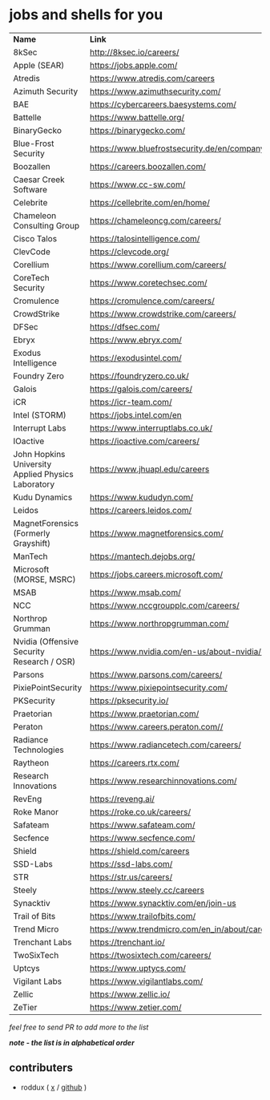 # jobs and shells for you
<table>
  <tr>
   <td><strong>Name</strong>
   </td>
   <td><strong>Link</strong>
   </td>
  </tr>
  <tr>
   <td>8kSec
   </td>
   <td><a href="http://8ksec.io/careers/">http://8ksec.io/careers/</a>
   </td>
  </tr>
  <tr>
   <td>Apple (SEAR)
   </td>
   <td><a href="https://jobs.apple.com/">https://jobs.apple.com/</a>
   </td>
  </tr>
  <tr>
   <td>Atredis
   </td>
   <td><a href="https://www.atredis.com/careers">https://www.atredis.com/careers</a>
   </td>
  </tr>
  <tr>
   <td>Azimuth Security
   </td>
   <td><a href="https://www.azimuthsecurity.com/">https://www.azimuthsecurity.com/</a>
   </td>
  </tr>
  <tr>
   <td>BAE
   </td>
   <td><a href="https://cybercareers.baesystems.com/">https://cybercareers.baesystems.com/</a>
   </td>
  </tr>
  <tr>
    <td>Battelle
   </td>
   <td><a href="https://www.battelle.org/">https://www.battelle.org/</a>
   </td>
  </tr>
  <tr>
   <td>BinaryGecko
   </td>
   <td><a href="https://binarygecko.com/">https://binarygecko.com/</a>
   </td>
  </tr>
  <tr>
   <td>Blue-Frost Security
   </td>
   <td><a href="https://www.bluefrostsecurity.de/en/company/careers/">https://www.bluefrostsecurity.de/en/company/careers/</a>
   </td>
  </tr>
    <tr>
   <td>Boozallen
   </td>
   <td><a href="https://careers.boozallen.com/">https://careers.boozallen.com/</a>
   </td>
  </tr>
  <tr>
    <td>Caesar Creek Software
   </td>
   <td><a href="https://www.cc-sw.com/">https://www.cc-sw.com/</a>
   </td>
  </tr>
  <tr>
   <td>Celebrite
   </td>
   <td><a href="https://cellebrite.com/en/home/">https://cellebrite.com/en/home/</a>
   </td>
  </tr>
  <tr>
   <td>Chameleon Consulting Group
   </td>
   <td><a href="https://chameleoncg.com/careers/">https://chameleoncg.com/careers/</a>
   </td>
  </tr>
  <tr>
   <td>Cisco Talos
   </td>
   <td><a href="https://talosintelligence.com/">https://talosintelligence.com/</a>
   </td>
  </tr>
  <tr>
   <td>ClevCode
   </td>
   <td><a href="https://clevcode.org/">https://clevcode.org/</a>
   </td>
  </tr>
  <tr>
   <td>Corellium
   </td>
   <td><a href="https://www.corellium.com/careers/">https://www.corellium.com/careers/</a>
   </td>
  </tr>
  <tr>
   <td>CoreTech Security
   </td>
   <td><a href="https://www.coretechsec.com/">https://www.coretechsec.com/</a>
   </td>
  </tr>
  <tr>
   <td>Cromulence	
   </td>
   <td><a href="https://cromulence.com/careers/">https://cromulence.com/careers/</a>
   </td>
  </tr>
  <tr>
   <td>CrowdStrike
   </td>
   <td><a href="https://www.crowdstrike.com/careers/">https://www.crowdstrike.com/careers/</a>
   </td>
  </tr>
  <tr>
   <td>DFSec 
   </td>
   <td><a href="https://dfsec.com/">https://dfsec.com/</a>
   </td>
  </tr>
  <tr>
   <td>Ebryx
   </td>
   <td><a href="https://www.ebryx.com/">https://www.ebryx.com/</a>
   </td>
  </tr>
  <tr>
  <tr>
   <td>Exodus Intelligence
   </td>
   <td><a href="https://exodusintel.com/">https://exodusintel.com/</a>
   </td>
  </tr>
  <tr>
   <td>Foundry Zero
   </td>
   <td><a href="https://foundryzero.co.uk/">https://foundryzero.co.uk/</a>
   </td>
  </tr>
  <tr>
   <td>Galois
   </td>
   <td><a href="https://galois.com/careers/">https://galois.com/careers/</a>
   </td>
  </tr>
  <tr>
   <td>iCR
   </td>
   <td><a href="https://icr-team.com/">https://icr-team.com/</a>
   </td>
  </tr>
  <tr>
   <td>Intel (STORM)
   </td>
   <td><a href="https://jobs.intel.com/en">https://jobs.intel.com/en</a>
   </td>
  </tr>
  <tr>
   <td>Interrupt Labs
   </td>
   <td><a href="https://www.interruptlabs.co.uk/">https://www.interruptlabs.co.uk/</a>
   </td>
  </tr>
  <tr>
   <td>IOactive
   </td>
   <td><a href="https://ioactive.com/careers/">https://ioactive.com/careers/</a>
   </td>
  </tr>
  <tr>
    <tr>
   <td>John Hopkins University Applied Physics Laboratory
   </td>
   <td><a href="https://www.jhuapl.edu/careers">https://www.jhuapl.edu/careers</a>
   </td>
  </tr>
   <td>Kudu Dynamics
   </td>
   <td><a href="https://www.kududyn.com/">https://www.kududyn.com/</a>
   </td>
  </tr>
  <td>Leidos
   </td>
   <td><a href="https://careers.leidos.com/">https://careers.leidos.com/</a>
   </td>
  </tr>
  <tr>
   <td>MagnetForensics (Formerly Grayshift)
   </td>
   <td><a href="https://www.magnetforensics.com/">https://www.magnetforensics.com/</a>
   </td>
  </tr>
  <tr>
   <td>ManTech
   </td>
   <td><a href="https://mantech.dejobs.org/">https://mantech.dejobs.org/</a>
   </td>
  </tr>
  <tr>
   <td>Microsoft (MORSE, MSRC)
   </td>
   <td><a href="https://jobs.careers.microsoft.com/">https://jobs.careers.microsoft.com/</a>
   </td>
  </tr>
  <tr>
   <td>MSAB
   </td>
   <td><a href="https://www.msab.com/">https://www.msab.com/</a>
   </td>
  </tr>
  <tr>
   <td>NCC
   </td>
   <td><a href="https://www.nccgroupplc.com/careers/">https://www.nccgroupplc.com/careers/</a>
   </td>
  </tr>
  <tr>
   <td>Northrop Grumman
   </td>
   <td><a href="https://www.northropgrumman.com/">https://www.northropgrumman.com/</a>
   </td>
  </tr>
  <tr>
   <td>Nvidia (Offensive Security Research / OSR)
   </td>
   <td><a href="https://www.nvidia.com/en-us/about-nvidia/careers/">https://www.nvidia.com/en-us/about-nvidia/careers/</a>
   </td>
  </tr>
  <tr>
   <td>Parsons
   </td>
   <td><a href="https://www.parsons.com/careers/">https://www.parsons.com/careers/</a>
   </td>
  </tr>
  <tr>
   <td>PixiePointSecurity
   </td>
   <td><a href="https://www.pixiepointsecurity.com/">https://www.pixiepointsecurity.com/</a>
   </td>
  </tr>
  <tr>
   <td>PKSecurity
   </td>
   <td><a href="https://pksecurity.io/">https://pksecurity.io/</a>
   </td>
  </tr>
  <tr>
   <td>Praetorian
   </td>
   <td><a href="https://www.praetorian.com/">https://www.praetorian.com/</a>
   </td>
  </tr>
  <tr>
   <td>Peraton
   </td>
   <td><a href="https://www.careers.peraton.com/">https://www.careers.peraton.com//</a>
   </td>
  <tr>
   <td>Radiance Technologies
   </td>
   <td><a href="https://www.radiancetech.com/careers/">https://www.radiancetech.com/careers/</a>
   </td>
  </tr>
  <tr>
   <td>Raytheon
   </td>
   <td><a href="https://careers.rtx.com/">https://careers.rtx.com/</a>
   </td>
  </tr>
  <tr>
   <td>Research Innovations
   </td>
   <td><a href="https://www.researchinnovations.com/">https://www.researchinnovations.com/</a>
   </td>
  </tr>
  <tr>
   <td>RevEng
   </td>
   <td><a href="https://reveng.ai/">https://reveng.ai/</a>
   </td>
  </tr>
  <tr>
   <td>Roke Manor
   </td>
   <td><a href="https://roke.co.uk/careers/">https://roke.co.uk/careers/</a>
   </td>
  </tr>
  <tr>
   <td>Safateam
   </td>
   <td><a href="https://www.safateam.com/">https://www.safateam.com/</a>
   </td>
  </tr>
  <tr>
   <td>Secfence
   </td>
   <td><a href="https://www.secfence.com/">https://www.secfence.com/</a>
   </td>
  </tr>
  <tr>
   <td>Shield
   </td>
   <td><a href="https://shield.com/careers">https://shield.com/careers</a>
   </td>
  </tr>
  <tr>
   <td>SSD-Labs
   </td>
   <td><a href="https://ssd-labs.com/">https://ssd-labs.com/</a>
   </td>
  </tr>
  <tr>
   <td>STR
   </td>
   <td><a href="https://str.us/careers/">https://str.us/careers/</a>
   </td>
  </tr>
  <tr>
   <td>Steely
   </td>
   <td><a href="https://www.steely.cc/careers">https://www.steely.cc/careers</a>
   </td>
  <tr>
   <td>Synacktiv
   </td>
   <td><a href="https://www.synacktiv.com/en/join-us">https://www.synacktiv.com/en/join-us</a>
   </td>
  </tr>
  <tr>
   <td>Trail of Bits
   </td>
   <td><a href="https://www.trailofbits.com/">https://www.trailofbits.com/</a>
   </td>
  </tr>
  <tr>
   <td>Trend Micro
   </td>
   <td><a href="https://www.trendmicro.com/en_in/about/careers.html/">https://www.trendmicro.com/en_in/about/careers.html</a>
   </td>
  </tr>
  <tr>
   <td>Trenchant Labs
   </td>
   <td><a href="https://trenchant.io/">https://trenchant.io/</a>
   </td>
  </tr>
  <tr>
   <td>TwoSixTech
   </td>
   <td><a href="https://twosixtech.com/careers/">https://twosixtech.com/careers/</a>
   </td>
  </tr>
  <tr>
   <td>Uptcys
   </td>
   <td><a href="https://www.uptycs.com/">https://www.uptycs.com/</a>
   </td>
  </tr>
  <tr>
   <td>Vigilant Labs
   </td>
   <td><a href="https://www.vigilantlabs.com/">https://www.vigilantlabs.com/</a>
   </td>
  </tr>
  <tr>
   <td>Zellic
   </td>
   <td><a href="https://www.zellic.io/">https://www.zellic.io/</a>
   </td>
  </tr>
  <tr>
   <td>ZeTier
   </td>
   <td><a href="https://www.zetier.com/">https://www.zetier.com/</a>
   </td>
  </tr>
</table>

_feel free to send PR to add more to the list_

**_note - the list is in alphabetical order_**

## contributers 
- roddux ( [x](https://twitter.com/roddux) / [github](https://github.com/roddux) )



